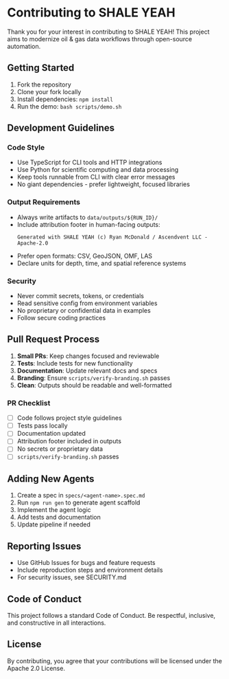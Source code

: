 # Contributing to SHALE YEAH

Thank you for your interest in contributing to SHALE YEAH! This project aims to modernize oil & gas data workflows through open-source automation.

## Getting Started

1. Fork the repository
2. Clone your fork locally
3. Install dependencies: `npm install`
4. Run the demo: `bash scripts/demo.sh`

## Development Guidelines

### Code Style
- Use TypeScript for CLI tools and HTTP integrations
- Use Python for scientific computing and data processing
- Keep tools runnable from CLI with clear error messages
- No giant dependencies - prefer lightweight, focused libraries

### Output Requirements
- Always write artifacts to `data/outputs/${RUN_ID}/`
- Include attribution footer in human-facing outputs:
  ```
  Generated with SHALE YEAH (c) Ryan McDonald / Ascendvent LLC - Apache-2.0
  ```
- Prefer open formats: CSV, GeoJSON, OMF, LAS
- Declare units for depth, time, and spatial reference systems

### Security
- Never commit secrets, tokens, or credentials
- Read sensitive config from environment variables
- No proprietary or confidential data in examples
- Follow secure coding practices

## Pull Request Process

1. **Small PRs**: Keep changes focused and reviewable
2. **Tests**: Include tests for new functionality
3. **Documentation**: Update relevant docs and specs
4. **Branding**: Ensure `scripts/verify-branding.sh` passes
5. **Clean**: Outputs should be readable and well-formatted

### PR Checklist
- [ ] Code follows project style guidelines
- [ ] Tests pass locally
- [ ] Documentation updated
- [ ] Attribution footer included in outputs
- [ ] No secrets or proprietary data
- [ ] `scripts/verify-branding.sh` passes

## Adding New Agents

1. Create a spec in `specs/<agent-name>.spec.md`
2. Run `npm run gen` to generate agent scaffold
3. Implement the agent logic
4. Add tests and documentation
5. Update pipeline if needed

## Reporting Issues

- Use GitHub Issues for bugs and feature requests
- Include reproduction steps and environment details
- For security issues, see SECURITY.md

## Code of Conduct

This project follows a standard Code of Conduct. Be respectful, inclusive, and constructive in all interactions.

## License

By contributing, you agree that your contributions will be licensed under the Apache 2.0 License.